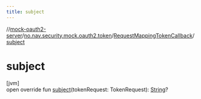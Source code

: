 ```yaml
---
title: subject
---
```

//[mock-oauth2-server](../../../index.html)/[no.nav.security.mock.oauth2.token](../index.html)/[RequestMappingTokenCallback](index.html)/[subject](subject.html)



# subject



[jvm]\
open override fun [subject](subject.html)(tokenRequest: TokenRequest): [String](https://kotlinlang.org/api/latest/jvm/stdlib/kotlin/-string/index.html)?




